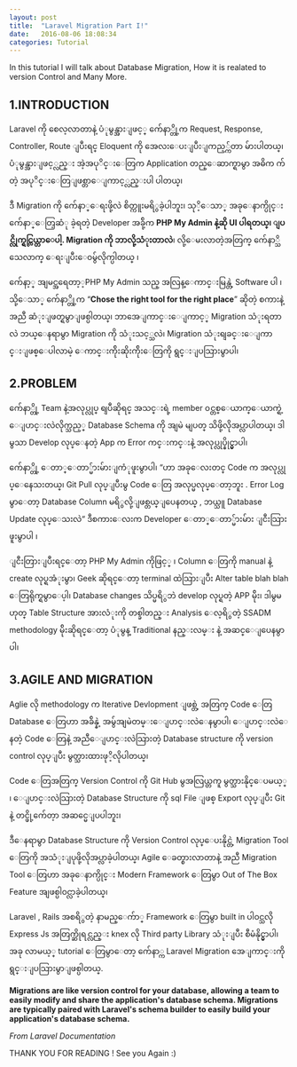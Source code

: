```yaml
---
layout: post
title:  "Laravel Migration Part I!"
date:   2016-08-06 18:08:34
categories: Tutorial
---
```

In this tutorial I will talk about Database Migration, How it is realated to version Control and Many More.



## 1.INTRODUCTION  ##

Laravel ကို စေလ့လာတာနဲ့ ပံုမွန္အားျဖင့္ က်ေနာ္တို့က Request, Response, Controller, Route ျပီးရင္ Eloquent ကို အေလးေပးျပီးျကည့္က်တာ မ်ားပါတယ္၊ ပံုမွန္အားျဖင့္လည္း အဲ့အပုိင္းေတြက Application တည္ေဆာက္ရာမွာ အဓိက က်တဲ့ အပုိင္းေတြျဖစ္တာေျကာင့္လည္းပါ ပါတယ္၊ 

ဒီ Migration ကို က်ေနာ္ေရးဖို့လဲ စိတ္ကူးမရိွခဲ့ပါဘူး၊ သုိ့ေသာ္ အခုေနာက္ပိုင္း က်ေနာ္ေတြ့ဆံု ခဲ့ရတဲ့ Developer အခ်ို့က  **PHP My Admin နဲ့ဆို UI ပါရတယ္၊ ျပင္လိုက္ရင္လြယ္တာေပါ့. Migration ကို ဘာလို့သံုးတာလဲ**၊ လို့ေမးလာတဲ့အတြက္ က်ေနာ္သိသေလာက္ ေရးျပီးေ၀မွ်လိုက္ပါတယ္ ၊ 

က်ေနာ့္ အျမင္အရေတာ့့PHP My Admin သည္ အလြန္ေကာင္းမြန္တဲ့ Software ပါ ၊ သို့ေသာ္ က်ေနာ္တို့က “**Chose the right tool for the right place**” ဆိုတဲ့ စကားနဲ့ အညီ ဆံုးျဖတ္ရမွာျဖစ္ပါတယ္၊ ဘာအေျကာင္းေျကာင့္ Migration သံုးရတာလဲ ဘယ္ေနရာမွာ Migration ကို သံုးသင့္သလဲ၊ Migration သံုးရျခင္းေျကာင္းျဖစ္ေပါလာမဲ့ ေကာင္းက်ိုးဆိုးက်ိုးေတြကို ရွင္းျပသြားမွာပါ၊

## 2.PROBLEM  ##

က်ေနာ္တို့ Team နဲ့အလုပ္လုပ္ ရျပီဆိုရင္ အသင္းရဲ့ member ၀င္တစ္ေယာက္ေယာက္ရဲ့ ေျပာင္းလဲလိုက္သည့္ Database Schema ကို အျမဲ မျပတ္ သိဖို့လိုအပ္လာပါတယ္၊ ဒါမွသာ Develop လုပ္ေနတဲ့ App က Error ကင္းကင္းနဲ့ အလုပ္လုပ္နိုင္မွာပါ၊

က်ေနာ္တို့ ေတာ္ေတာ္မ်ားမ်ားျကံုဖူးမွာပါ၊    “ဟာ အခုေလးတင္ Code က အလုပ္လုပ္ေနေသးတယ္၊ Git Pull လုပ္ျပီးမွ Code ေတြ အလုပ္မလုပ္ေတာ့ဘူး . Error Log မွာေတာ့ Database Column မရိွလို့ျဖစ္တယ္ျပေနတယ္ , ဘယ္သူ Database Update လုပ္ေသးလဲ“   ဒီစကားေလးက Developer ေတာ္ေတာ္မ်ားမ်ား ျငီးသြားဖူးမွာပါ ၊

ျငီးတြားျပီးရင္ေတာ့ PHP My Admin ကိုဖြင့္ ၊ Column ေတြကို manual နဲ့ create လုပ္ရအံုးမွာ၊ Geek ဆိုရင္ေတာ့ terminal ထဲသြားျပီး Alter table blah blah ေတြရိုက္ရမွာေပ့ါ၊ Database  changes သိပ္မရိွဘဲ   develop လုပ္ရတဲ့ APP မ်ိုး၊ ဒါမွမဟုတ္ Table Structure အားလံုးကို တစ္ခါတည္း Analysis ေလ့ရိွတဲ့ SSADM methodology မ်ိုးဆိုရင္ေတာ့ ပံုမွန္ Traditional နည္းလမ္း နဲ့ အဆင္ေျပေနမွာပါ၊

## 3.AGILE AND MIGRATION ##

Aglie လို methodology က Iterative Devlopment ျဖစ္တဲ့ အတြက္ Code ေတြ Database ေတြဟာ အခ်ိန္နဲ့ အမွ်အျမဲတမ္းေျပာင္းလဲေနမွာပါ၊ ေျပာင္းလဲေနတဲ့ Code ေတြနဲ့ အညီေျပာင္းလဲသြားတဲ့ Database structure ကို version control လုပ္ျပီး မွတ္သားထားဖုိ့လိုပါတယ္၊ 

Code ေတြအတြက္ Version Control ကို Git Hub မွအလြယ္တကူ မွတ္သားနိုင္ေပမယ့္ ၊ ေျပာင္းလဲသြားတဲ့ Database Structure ကို sql File ျဖစ္ Export လုပ္ျပီး Git နဲ့ တင္ဖို့က်ေတ့ာ အဆင္မေျပပါဘူး၊
 
ဒီေနရာမွာ Database Structure ကို Version Control လုပ္ေပးနိုင္တဲ့ Migration Tool ေတြကို အသံုးျပုဖို့လိုအပ္လာခဲ့ပါတယ္၊ Agile ေခတ္စားလာတာနဲ့ အညီ Migration Tool ေတြဟာ အခုေနာက္ပိုင္း Modern Framework ေတြမွာ Out of The Box Feature အျဖစ္ပါ၀င္လာခဲ့ပါတယ္၊ 

Laravel , Rails အစရိွတဲ့ နာမည္ေက်ာ္ Framework ေတြမွာ built in ပါ၀င္သလို Express Js အတြက္ဆိုရင္လည္း knex လို Third party Library သံုးျပီး စီမံနိုင္မွာပါ၊အခု လာမယ့္ tutorial ေတြမွာေတာ့ က်ေနာ္က Laravel Migration အေျကာင္းကို ရွင္းျပသြားမွာျဖစ္ပါတယ္. 

**Migrations are like version control for your database, allowing a team to easily modify and share the application's database schema. Migrations are typically paired with Laravel's schema builder to easily build your application's database schema.**  

*From Laravel Documentation*   

THANK YOU FOR READING !    See you Again :)
